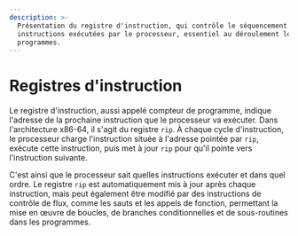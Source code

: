 ```yaml
---
description: >-
  Présentation du registre d'instruction, qui contrôle le séquencement des
  instructions exécutées par le processeur, essentiel au déroulement logique des
  programmes.
---
```


# Registres d'instruction

Le registre d'instruction, aussi appelé compteur de programme, indique l'adresse de la prochaine instruction que le processeur va exécuter. Dans l'architecture x86-64, il s'agit du registre `rip`. À chaque cycle d'instruction, le processeur charge l'instruction située à l'adresse pointée par `rip`, exécute cette instruction, puis met à jour `rip` pour qu'il pointe vers l'instruction suivante.

C'est ainsi que le processeur sait quelles instructions exécuter et dans quel ordre. Le registre `rip` est automatiquement mis à jour après chaque instruction, mais peut également être modifié par des instructions de contrôle de flux, comme les sauts et les appels de fonction, permettant la mise en œuvre de boucles, de branches conditionnelles et de sous-routines dans les programmes.
